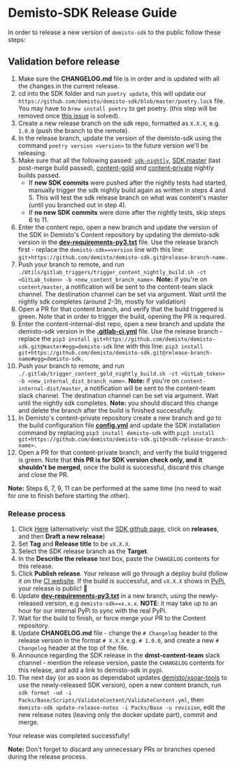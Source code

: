 # Demisto-SDK Release Guide

In order to release a new version of `demisto-sdk` to the public follow these steps:

## Validation before release

1) Make sure the **CHANGELOG.md** file is in order and is updated with all the changes in the current release.
2) cd into the SDK folder and run `poetry update`, this will update our `https://github.com/demisto/demisto-sdk/blob/master/poetry.lock` file. You may have to `brew install poetry` to get poetry. (this step will be removed once [this issue](https://github.com/demisto/etc/issues/48161) is solved).
3) Create a new release branch on the sdk repo, formatted as `X.X.X`, e.g. `1.0.0` (push the branch to the remote).
4) In the release branch, update the version of the demisto-sdk using the command `poetry version <version>` to the future version we'll be releasing.
5) Make sure that all the following passed: [`sdk-nightly`](https://code.pan.run/xsoar/content/-/pipeline_schedules), [SDK master](https://github.com/demisto/demisto-sdk) (last post-merge build passed), [content-gold](https://code.pan.run/xsoar/content-internal-dist/-/pipeline_schedules) and [content-private](https://github.com/demisto/content-private/actions) nightly builds passed.
   * If **new SDK commits** were pushed after the nightly tests had started, manually trigger the sdk nightly build again as written in steps 4 and 5. This will test the sdk release branch on what was content's master (until you branched out in step 4).
   * If **no new SDK commits** were done after the nightly tests, skip steps 6 to 11.
6) Enter the content repo, open a new branch and update the version of the SDK in Demisto's Content repository by updating the demisto-sdk version in the [**dev-requirements-py3.txt**](https://github.com/demisto/content/blob/master/dev-requirements-py3.txt) file. Use the release branch first - replace the `demisto-sdk==version` line with this line: `git+https://github.com/demisto/demisto-sdk.git@release-branch-name.`
7) Push your branch to remote, and run `./Utils/gitlab_triggers/trigger_content_nightly_build.sh -ct <GitLab_token> -b <new_content_branch_name>`.
  **Note:** if you're on `content/master`, a notification will be sent to the content-team slack channel. The destination channel can be set via argument.
  Wait until the nightly sdk completes (around 2-3h, mostly for validation)
7) Open a PR for that content branch, and verify that the build triggered is green. Note that in order to trigger the build, opening the PR is required.
8) Enter the content-internal-dist repo, open a new branch and update the demisto-sdk version in the [**.gitlab-ci.yml**](https://code.pan.run/xsoar/content-internal-dist/-/blob/master/.gitlab/.gitlab-ci.yml) file. Use the release branch - replace the `pip3 install git+https://github.com/demisto/demisto-sdk.git@master#egg=demisto-sdk` line with this line: `pip3 install git+https://github.com/demisto/demisto-sdk.git@release-branch-name#egg=demisto-sdk.`
9) Push your branch to remote, and run `./.gitlab/trigger_content_gold_nightly_build.sh -ct <GitLab_token> -b <new_internal_dist_branch_name>`.
  **Note:** if you're on `content-internal-dist/master`, a notification will be sent to the content-team slack channel. The destination channel can be set via argument.
  Wait until the nightly sdk completes.
  **Note:** you should discard this change and delete the branch after the build is finished successfully.
10) In Demisto's content-private repository create a new branch and go to the build configuration file [**config.yml**](https://github.com/demisto/content-private/blob/master/.github/workflows/config.yml) and update the SDK installation command by replacing `pip3 install demisto-sdk` with `pip3 install git+https://github.com/demisto/demisto-sdk.git@<sdk-release-branch-name>.`
11) Open a PR for that content-private branch, and verify the build triggered is green. Note that **this PR is for SDK version check only, and it shouldn't be merged**, once the build is successful, discard this change and close the PR.

**Note:** Steps 6, 7, 9, 11 can be performed at the same time (no need to wait for one to finish before starting the other).

### Release process

1) Click [Here](https://github.com/demisto/demisto-sdk/releases/new) (alternatively: visit the [SDK github page](https://github.com/demisto/demisto-sdk), click on **releases**, and then **Draft a new release**)
2) Set **Tag** and **Release title** to be `vX.X.X`.
3) Select the SDK release branch as the **Target**.
4) In the **Describe the release** text box, paste the `CHANGELOG` contents for this release.
5) Click **Publish release**. Your release will go through a deploy build (follow it on the [CI website](https://app.circleci.com/pipelines/github/demisto/demisto-sdk). If the build is successful, and `vX.X.X` shows in [PyPi](https://pypi.org/project/demisto-sdk/), your release is public! 🎉
6) Update [**dev-requirements-py3.txt**](https://github.com/demisto/content/blob/master/dev-requirements-py3.txt) in a new branch, using the newly-released version, e.g `demisto-sdk==x.x.x`. **NOTE**: it may take up to an hour for our internal PyPi to sync with the real PyPi.
7) Wait for the build to finish, or force merge your PR to the Content repository.
8) Update **CHANGELOG.md** file - change the `# Changelog` header to the release version in the format `# X.X.X` e.g. `# 1.0.0`, and create a new `# Changelog` header at the top of the file.
9) Announce regarding the SDK release in the **dmst-content-team** slack channel - mention the release version, paste the `CHANGELOG` contents for this release, and add a link to demisto-sdk in pypi.
10) The next day (or as soon as dependabot updates [demisto/xsoar-tools](https://github.com/demisto/dockerfiles/commits/master/docker/xsoar-tools) to use the newly-released SDK version), open a new content branch, run `sdk format -ud -i Packs/Base/Scripts/ValidateContent/ValidateContent.yml`, then `demisto-sdk update-release-notes -i Packs/Base -u revision`, edit the new release notes (leaving only the docker update part), commit and merge.

Your release was completed successfully!

**Note:** Don't forget to discard any unnecessary PRs or branches opened during the release process.
